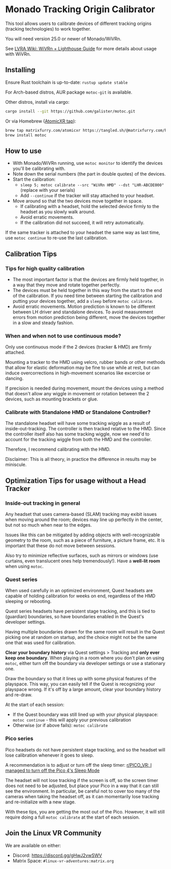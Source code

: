 # Monado Tracking Origin Calibrator

This tool allows users to calibrate devices of different tracking origins (tracking technologies) to work together.

You will need version 25.0 or newer of Monado/WiVRn.

See [LVRA Wiki: WiVRn + Lighthouse Guide](https://lvra.gitlab.io/docs/fossvr/wivrn/#wivrn--lighthouse-driver) for more details about usage with WiVRn.

## Installing

Ensure Rust toolchain is up-to-date: `rustup update stable`

For Arch-based distros, AUR package `motoc-git` is available.

Other distros, install via cargo:

```bash
cargo install --git https://github.com/galister/motoc.git
```

Or via Homebrew ([AtomicXR tap](https://tangled.sh/@matrixfurry.com/homebrew-atomicxr)):
```bash
brew tap matrixfurry.com/atomicxr https://tangled.sh/@matrixfurry.com/homebrew-atomicxr
brew install motoc
```

## How to use

- With Monado/WiVRn running, use `motoc monitor` to identify the devices you'll be calibrating with.
- Note down the serial numbers (the part in double quotes) of the devices.
- Start the calibration:
  - `sleep 5; motoc calibrate --src "WiVRn HMD" --dst "LHR-ABCDE000"` (replace with your serials)
  - Add `--continue` if the tracker will stay attached to your headset.
- Move around so that the two devices move together in space.
  - If calibrating with a headset, hold the selected device firmly to the headset as you slowly walk around.
  - Avoid erratic movements.
  - If the calibration did not succeed, it will retry automatically.

If the same tracker is attached to your headset the same way as last time, use `motoc continue` to re-use the last calibration.

## Calibration Tips

### Tips for high quality calibration

- The most important factor is that the devices are firmly held together, in a way that they move and rotate together perfectly.
- The devices must be held together in this way from the start to the end of the calibration. If you need time between starting the calibration and putting your devices together, add a `sleep` before `motoc calibrate`.
- Avoid erratic movements. Motion prediction is known to be different between LH driver and standalone devices. To avoid measurement errors from motion prediction being different, move the devices together in a slow and steady fashion.

### When and when not to use continuous mode?

Only use continuous mode if the 2 devices (tracker & HMD) are firmly attached.

Mounting a tracker to the HMD using velcro, rubber bands or other methods that allow for elastic deformation may be fine to use while at rest, but can induce overcorrections in high-movement scenarios like excercise or dancing.

If precision is needed during movement, mount the devices using a method that doesn't allow any wiggle in movement or rotation between the 2 devices, such as mounting brackets or glue.

### Calibrate with Standalone HMD or Standalone Controller?

The standalone headset will have some tracking wiggle as a result of inside-out-tracking. The controller is then tracked relative to the HMD. Since the controller itself also has some tracking wiggle, now we need'd to account for the tracking wiggle from both the HMD and the controller.

Therefore, I recommend calibrating with the HMD.

Disclaimer: This is all theory, in practice the difference in results may be miniscule.

## Optimization Tips for usage without a Head Tracker

### Inside-out tracking in general

Any headset that uses camera-based (SLAM) tracking may exibit issues when moving around the room; devices may line up perfectly in the center, but not so much when near to the edges.

Issues like this can be mitigated by adding objects with well-recognizable geometry to the room, such as a piece of furniture, a picture frame, etc. It is important that these do not move between sessions.

Also try to minimize reflective surfaces, such as mirrors or windows (use curtains, even translucent ones help tremendously!). Have a **well-lit room** when using `motoc`.

### Quest series

When used carefully in an optimized environment, Quest headsets are capable of holding calibration for weeks on end, regardless of the HMD sleeping or rebooting.

Quest series headsets have persistent stage tracking, and this is tied to (guardian) boundaries, so have boundaries enabled in the Quest's developer settings.

Having multiple boundaries drawn for the same room will result in the Quest picking one at random on startup, and the choice might not be the same one that was used for calibration.

**Clear your boundary history** via Quest settings > Tracking and **only ever keep one boundary**. When playing in a room where you don't plan on using `motoc`, either turn off the boundary via developer settings or use a stationary one.

Draw the boundary so that it lines up with some physical features of the playspace. This way, you can easily tell if the Quest is recognizing your playspace wrong. If it's off by a large amount, clear your boundary history and re-draw.

At the start of each session:
- If the Quest boundary was still lined up with your physical playspace: `motoc continue` - this will apply your previous calibration
- Otherwise (or if above fails): `motoc calibrate`

### Pico series

Pico headsets do not have persistent stage tracking, and so the headset will lose calibration whenever it goes to sleep.

A recommendation is to adjust or turn off the sleep timer: [r/PICO_VR: I managed to turn off the Pico 4's Sleep Mode](https://www.reddit.com/r/PICO_VR/comments/zmspi9/i_managed_to_turn_off_the_pico_4s_sleep_mode_by/)

The headset will not lose tracking if the screen is off, so the screen timer does not need to be adjusted, but place your Pico in a way that it can still see the environment. In particular, be careful not to cover too many of the cameras when taking the headset off, as it can momentarily lose tracking and re-initialize with a new stage.

With these tips, you are getting the most out of the Pico. However, it will still require doing a full `motoc calibrate` at the start of each session.


## Join the Linux VR Community

We are available on either:

- Discord: <https://discord.gg/gHwJ2vwSWV>
- Matrix Space: `#linux-vr-adventures:matrix.org`
